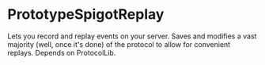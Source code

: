 # PrototypeSpigotReplay

Lets you record and replay events on your server. Saves and modifies a vast majority (well, once it's done) of the protocol to allow for convenient replays. Depends on ProtocolLib.
